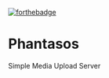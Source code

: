 [![forthebadge](http://forthebadge.com/images/badges/does-not-contain-treenuts.svg)](http://forthebadge.com)
# Phantasos
Simple Media Upload Server
